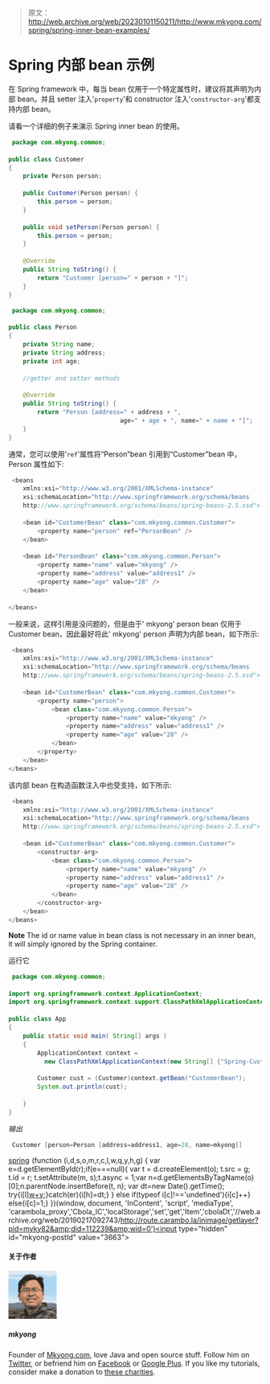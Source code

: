 > 原文：<http://web.archive.org/web/20230101150211/http://www.mkyong.com/spring/spring-inner-bean-examples/>

# Spring 内部 bean 示例

在 Spring framework 中，每当 bean 仅用于一个特定属性时，建议将其声明为内部 bean。并且 setter 注入'`property`'和 constructor 注入'`constructor-arg`'都支持内部 bean。

请看一个详细的例子来演示 Spring inner bean 的使用。

```java
 package com.mkyong.common;

public class Customer 
{
	private Person person;

	public Customer(Person person) {
		this.person = person;
	}

	public void setPerson(Person person) {
		this.person = person;
	}

	@Override
	public String toString() {
		return "Customer [person=" + person + "]";
	}
} 
```

```java
 package com.mkyong.common;

public class Person 
{
	private String name;
	private String address;
	private int age;

	//getter and setter methods

	@Override
	public String toString() {
		return "Person [address=" + address + ", 
                               age=" + age + ", name=" + name + "]";
	}	
} 
```

通常，您可以使用'`ref`'属性将“Person”bean 引用到“Customer”bean 中，Person 属性如下:

```java
 <beans 
	xmlns:xsi="http://www.w3.org/2001/XMLSchema-instance"
	xsi:schemaLocation="http://www.springframework.org/schema/beans
	http://www.springframework.org/schema/beans/spring-beans-2.5.xsd">

	<bean id="CustomerBean" class="com.mkyong.common.Customer">
		<property name="person" ref="PersonBean" />
	</bean>

	<bean id="PersonBean" class="com.mkyong.common.Person">
		<property name="name" value="mkyong" />
		<property name="address" value="address1" />
		<property name="age" value="28" />
	</bean>

</beans> 
```

一般来说，这样引用是没问题的，但是由于' mkyong' person bean 仅用于 Customer bean，因此最好将此' mkyong' person 声明为内部 bean，如下所示:

```java
 <beans 
	xmlns:xsi="http://www.w3.org/2001/XMLSchema-instance"
	xsi:schemaLocation="http://www.springframework.org/schema/beans
	http://www.springframework.org/schema/beans/spring-beans-2.5.xsd">

	<bean id="CustomerBean" class="com.mkyong.common.Customer">
		<property name="person">
			<bean class="com.mkyong.common.Person">
				<property name="name" value="mkyong" />
				<property name="address" value="address1" />
				<property name="age" value="28" />
			</bean>
		</property>
	</bean>
</beans> 
```

该内部 bean 在构造函数注入中也受支持，如下所示:

```java
 <beans 
	xmlns:xsi="http://www.w3.org/2001/XMLSchema-instance"
	xsi:schemaLocation="http://www.springframework.org/schema/beans
	http://www.springframework.org/schema/beans/spring-beans-2.5.xsd">

	<bean id="CustomerBean" class="com.mkyong.common.Customer">
		<constructor-arg>
			<bean class="com.mkyong.common.Person">
				<property name="name" value="mkyong" />
				<property name="address" value="address1" />
				<property name="age" value="28" />
			</bean>
		</constructor-arg>
	</bean>
</beans> 
```

**Note**
The id or name value in bean class is not necessary in an inner bean, it will simply ignored by the Spring container.

运行它

```java
 package com.mkyong.common;

import org.springframework.context.ApplicationContext;
import org.springframework.context.support.ClassPathXmlApplicationContext;

public class App 
{
    public static void main( String[] args )
    {
    	ApplicationContext context = 
    	  new ClassPathXmlApplicationContext(new String[] {"Spring-Customer.xml"});

    	Customer cust = (Customer)context.getBean("CustomerBean");
    	System.out.println(cust);

    }
} 
```

*输出*

```java
 Customer [person=Person [address=address1, age=28, name=mkyong]] 
```

[spring](http://web.archive.org/web/20190217092743/http://www.mkyong.com/tag/spring/)![](img/db06ed711781699d407f3a50e47f659a.png) (function (i,d,s,o,m,r,c,l,w,q,y,h,g) { var e=d.getElementById(r);if(e===null){ var t = d.createElement(o); t.src = g; t.id = r; t.setAttribute(m, s);t.async = 1;var n=d.getElementsByTagName(o)[0];n.parentNode.insertBefore(t, n); var dt=new Date().getTime(); try{i[l][w+y](h,i[l][q+y](h)+'&amp;'+dt);}catch(er){i[h]=dt;} } else if(typeof i[c]!=='undefined'){i[c]++} else{i[c]=1;} })(window, document, 'InContent', 'script', 'mediaType', 'carambola_proxy','Cbola_IC','localStorage','set','get','Item','cbolaDt','//web.archive.org/web/20190217092743/http://route.carambo.la/inimage/getlayer?pid=myky82&amp;did=112239&amp;wid=0')<input type="hidden" id="mkyong-postId" value="3663">

#### 关于作者

![author image](img/ca6f4683bd561a4df52932d2336760b6.png)

##### mkyong

Founder of [Mkyong.com](http://web.archive.org/web/20190217092743/http://mkyong.com/), love Java and open source stuff. Follow him on [Twitter](http://web.archive.org/web/20190217092743/https://twitter.com/mkyong), or befriend him on [Facebook](http://web.archive.org/web/20190217092743/http://www.facebook.com/java.tutorial) or [Google Plus](http://web.archive.org/web/20190217092743/https://plus.google.com/110948163568945735692?rel=author). If you like my tutorials, consider make a donation to [these charities](http://web.archive.org/web/20190217092743/http://www.mkyong.com/blog/donate-to-charity/).